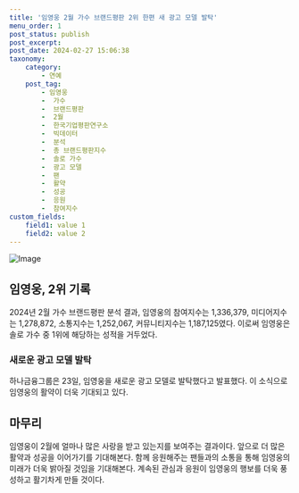 ```yaml
---
title: '임영웅 2월 가수 브랜드평판 2위 한편 새 광고 모델 발탁'
menu_order: 1
post_status: publish
post_excerpt: 
post_date: 2024-02-27 15:06:38
taxonomy:
    category:
        - 연예
    post_tag:
        - 임영웅
        -  가수
        -  브랜드평판
        -  2월
        -  한국기업평판연구소
        -  빅데이터
        -  분석
        -  총 브랜드평판지수
        -  솔로 가수
        -  광고 모델
        -  팬
        -  활약
        -  성공
        -  응원
        -  참여지수
custom_fields:
    field1: value 1
    field2: value 2
---
```


![Image](https://ssl.pstatic.net/mimgnews/image/396/2024/02/26/0000668615_001_20240226183105897.jpg?type=w540)

## 임영웅, 2위 기록
2024년 2월 가수 브랜드평판 분석 결과, 임영웅의 참여지수는 1,336,379, 미디어지수는 1,278,872, 소통지수는 1,252,067, 커뮤니티지수는 1,187,125였다. 이로써 임영웅은 솔로 가수 중 1위에 해당하는 성적을 거두었다. 
### 새로운 광고 모델 발탁
하나금융그룹은 23일, 임영웅을 새로운 광고 모델로 발탁했다고 발표했다. 이 소식으로 임영웅의 활약이 더욱 기대되고 있다.
## 마무리
임영웅이 2월에 얼마나 많은 사랑을 받고 있는지를 보여주는 결과이다. 앞으로 더 많은 활약과 성공을 이어가기를 기대해본다. 함께 응원해주는 팬들과의 소통을 통해 임영웅의 미래가 더욱 밝아질 것임을 기대해본다. 계속된 관심과 응원이 임영웅의 행보를 더욱 풍성하고 활기차게 만들 것이다.
